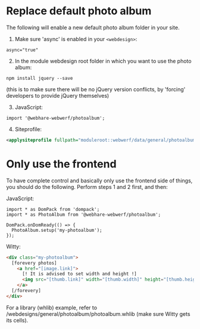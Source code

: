 # Replace default photo album #

The following will enable a new default photo album folder in your site.

1) Make sure 'async' is enabled in your `<webdesign>`:

```JS
async="true"
```

2) In the module webdesign root folder in which you want to use the photo album:

```
npm install jquery --save
```

(this is to make sure there will be no jQuery version conflicts, by 'forcing' developers to provide jQuery themselves)

3) JavaScript:
```JS
import '@webhare-webwerf/photoalbum';
```

4) Siteprofile:

```XML
<applysiteprofile fullpath="moduleroot::webwerf/data/general/photoalbum.xml" />
```

# Only use the frontend #

To have complete control and basically only use the frontend side of things, you should do the following. Perform steps 1 and 2 first, and then:

JavaScript:
```JS
import * as DomPack from 'dompack';
import * as PhotoAlbum from '@webhare-webwerf/photoalbum';

DomPack.onDomReady(() => {
  PhotoAlbum.setup('my-photoalbum');
});
```

Witty:
```HTML
<div class="my-photoalbum">
  [forevery photos]
    <a href="[image.link]">
      [! It is advised to set width and height !]
      <img src="[thumb.link]" width="[thumb.width]" height="[thumb.height]" />
    </a>
  [/forevery]
</div>
```

For a library (whlib) example, refer to /webdesigns/general/photoalbum/photoalbum.whlib (make sure Witty gets its cells).
